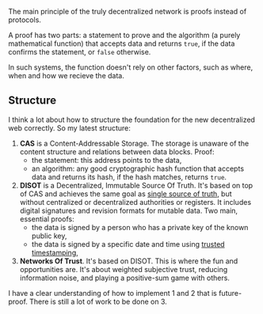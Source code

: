 The main principle of the truly decentralized network is proofs instead of protocols.

A proof has two parts: a statement to prove and the algorithm (a purely mathematical function) that accepts data and returns `true`, if the data confirms the statement, or `false` otherwise. 

In such systems, the function doesn't rely on other factors, such as where, when and how we recieve the data.  

## Structure

I think a lot about how to structure the foundation for the new decentralized web correctly. So my latest structure:

1. **CAS** is a Content-Addressable Storage. The storage is unaware of the content structure and relations between data blocks. Proof:
   - the statement: this address points to the data,
   - an algorithm: any good cryptographic hash function that accepts data and returns its hash, if the hash matches, returns `true`.
3. **DISOT** is a Decentralized, Immutable Source Of Truth. It's based on top of CAS and achieves the same goal as [single source of truth](https://en.wikipedia.org/wiki/Single_source_of_truth), but without centralized or decentralized authorities or registers. It includes digital signatures and revision formats for mutable data. Two main, essential proofs:
   - the data is signed by a person who has a private key of the known public key,
   - the data is signed by a specific date and time using [trusted timestamping](https://en.wikipedia.org/wiki/Trusted_timestamping),
5. **Networks Of Trust**. It's based on DISOT. This is where the fun and opportunities are. It's about weighted subjective trust, reducing information noise, and playing a positive-sum game with others.

I have a clear understanding of how to implement 1 and 2 that is future-proof. There is still a lot of work to be done on 3. 
